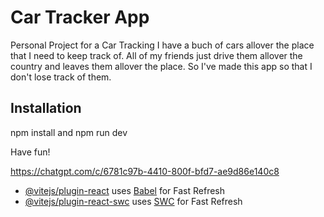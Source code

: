 # Car Tracker App

Personal Project for a Car Tracking I have a buch of cars allover the place that I need to keep track of. All of my friends just drive them allover the country and leaves them allover the place. So I've made this app so that I don't lose track of them.

## Installation

npm install and npm run dev

Have fun!

https://chatgpt.com/c/6781c97b-4410-800f-bfd7-ae9d86e140c8

- [@vitejs/plugin-react](https://github.com/vitejs/vite-plugin-react/blob/main/packages/plugin-react/README.md) uses [Babel](https://babeljs.io/) for Fast Refresh
- [@vitejs/plugin-react-swc](https://github.com/vitejs/vite-plugin-react-swc) uses [SWC](https://swc.rs/) for Fast Refresh
